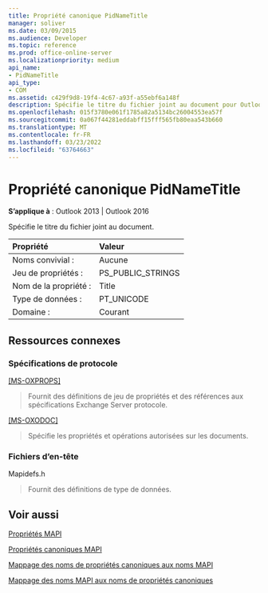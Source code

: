 ```yaml
---
title: Propriété canonique PidNameTitle
manager: soliver
ms.date: 03/09/2015
ms.audience: Developer
ms.topic: reference
ms.prod: office-online-server
ms.localizationpriority: medium
api_name:
- PidNameTitle
api_type:
- COM
ms.assetid: c429f9d8-19f4-4c67-a93f-a55ebf6a148f
description: Spécifie le titre du fichier joint au document pour Outlook 2013 ou Outlook 2016.
ms.openlocfilehash: 015f3780e061f1785a82a5134bc26004553ea57f
ms.sourcegitcommit: 0a067f44281eddabff15fff565fb80eaa543b660
ms.translationtype: MT
ms.contentlocale: fr-FR
ms.lasthandoff: 03/23/2022
ms.locfileid: "63764663"
---
```

# <a name="pidnametitle-canonical-property"></a>Propriété canonique PidNameTitle

  
  
**S’applique à** : Outlook 2013 | Outlook 2016 
  
Spécifie le titre du fichier joint au document.
  
|Propriété |Valeur |
|:-----|:-----|
|Noms convivial :  <br/> |Aucune  <br/> |
|Jeu de propriétés :  <br/> |PS_PUBLIC_STRINGS  <br/> |
|Nom de la propriété :  <br/> |Title  <br/> |
|Type de données :  <br/> |PT_UNICODE  <br/> |
|Domaine :  <br/> |Courant  <br/> |
   
## <a name="related-resources"></a>Ressources connexes

### <a name="protocol-specifications"></a>Spécifications de protocole

[[MS-OXPROPS]](https://msdn.microsoft.com/library/f6ab1613-aefe-447d-a49c-18217230b148%28Office.15%29.aspx)
  
> Fournit des définitions de jeu de propriétés et des références aux spécifications Exchange Server protocole.
    
[[MS-OXODOC]](https://msdn.microsoft.com/library/103007c8-5066-4bed-84e3-4465907af098%28Office.15%29.aspx)
  
> Spécifie les propriétés et opérations autorisées sur les documents.
    
### <a name="header-files"></a>Fichiers d’en-tête

Mapidefs.h
  
> Fournit des définitions de type de données.
    
## <a name="see-also"></a>Voir aussi



[Propriétés MAPI](mapi-properties.md)
  
[Propriétés canoniques MAPI](mapi-canonical-properties.md)
  
[Mappage des noms de propriétés canoniques aux noms MAPI](mapping-canonical-property-names-to-mapi-names.md)
  
[Mappage des noms MAPI aux noms de propriétés canoniques](mapping-mapi-names-to-canonical-property-names.md)

